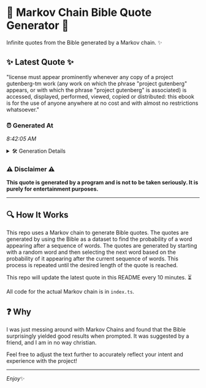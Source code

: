 # 📖 Markov Chain Bible Quote Generator 📖

Infinite quotes from the Bible generated by a Markov chain. ✨

## ✨ Latest Quote ✨
"license must appear prominently whenever any copy of a project gutenberg-tm work (any work on which the phrase "project gutenberg" appears, or with which the phrase "project gutenberg" is associated) is accessed, displayed, performed, viewed, copied or distributed: this ebook is for the use of anyone anywhere at no cost and with almost no restrictions whatsoever."

### ⏰ Generated At
*8:42:05 AM*

<details>
    <summary>🛠️ Generation Details</summary>
    <p>
        <strong>🌱 Seed:</strong> license<br>
        <strong>🔄 Iterations:</strong> 55<br>
        <strong>📜 Context History:</strong><br>[ license ]: must<br>[ license, must ]: appear<br>[ license, must, appear ]: prominently<br>[ license, must, appear, prominently ]: whenever<br>[ license, must, appear, prominently, whenever ]: any<br>[ license, must, appear, prominently, whenever, any ]: copy<br>[ must, appear, prominently, whenever, any, copy ]: of<br>[ appear, prominently, whenever, any, copy, of ]: a<br>[ prominently, whenever, any, copy, of, a ]: project<br>[ whenever, any, copy, of, a, project ]: gutenberg-tm<br>[ any, copy, of, a, project, gutenberg-tm ]: work<br>[ copy, of, a, project, gutenberg-tm, work ]: (any<br>[ of, a, project, gutenberg-tm, work, (any ]: work<br>[ a, project, gutenberg-tm, work, (any, work ]: on<br>[ project, gutenberg-tm, work, (any, work, on ]: which<br>[ gutenberg-tm, work, (any, work, on, which ]: the<br>[ work, (any, work, on, which, the ]: phrase<br>[ (any, work, on, which, the, phrase ]: "project<br>[ work, on, which, the, phrase, "project ]: gutenberg"<br>[ on, which, the, phrase, "project, gutenberg" ]: appears,<br>[ which, the, phrase, "project, gutenberg", appears, ]: or<br>[ the, phrase, "project, gutenberg", appears,, or ]: with<br>[ phrase, "project, gutenberg", appears,, or, with ]: which<br>[ "project, gutenberg", appears,, or, with, which ]: the<br>[ gutenberg", appears,, or, with, which, the ]: phrase<br>[ appears,, or, with, which, the, phrase ]: "project<br>[ or, with, which, the, phrase, "project ]: gutenberg"<br>[ with, which, the, phrase, "project, gutenberg" ]: is<br>[ which, the, phrase, "project, gutenberg", is ]: associated)<br>[ the, phrase, "project, gutenberg", is, associated) ]: is<br>[ phrase, "project, gutenberg", is, associated), is ]: accessed,<br>[ "project, gutenberg", is, associated), is, accessed, ]: displayed,<br>[ gutenberg", is, associated), is, accessed,, displayed, ]: performed,<br>[ is, associated), is, accessed,, displayed,, performed, ]: viewed,<br>[ associated), is, accessed,, displayed,, performed,, viewed, ]: copied<br>[ is, accessed,, displayed,, performed,, viewed,, copied ]: or<br>[ accessed,, displayed,, performed,, viewed,, copied, or ]: distributed:<br>[ displayed,, performed,, viewed,, copied, or, distributed: ]: this<br>[ performed,, viewed,, copied, or, distributed:, this ]: ebook<br>[ viewed,, copied, or, distributed:, this, ebook ]: is<br>[ copied, or, distributed:, this, ebook, is ]: for<br>[ or, distributed:, this, ebook, is, for ]: the<br>[ distributed:, this, ebook, is, for, the ]: use<br>[ this, ebook, is, for, the, use ]: of<br>[ ebook, is, for, the, use, of ]: anyone<br>[ is, for, the, use, of, anyone ]: anywhere<br>[ for, the, use, of, anyone, anywhere ]: at<br>[ the, use, of, anyone, anywhere, at ]: no<br>[ use, of, anyone, anywhere, at, no ]: cost<br>[ of, anyone, anywhere, at, no, cost ]: and<br>[ anyone, anywhere, at, no, cost, and ]: with<br>[ anywhere, at, no, cost, and, with ]: almost<br>[ at, no, cost, and, with, almost ]: no<br>[ no, cost, and, with, almost, no ]: restrictions<br>[ cost, and, with, almost, no, restrictions ]: whatsoever.<br>
    </p>
</details>

### ⚠️ Disclaimer ⚠️
**This quote is generated by a program and is not to be taken seriously. It is purely for entertainment purposes.**

---

## 🔍 How It Works

This repo uses a Markov chain to generate Bible quotes. The quotes are generated by using the Bible as a dataset to find the probability of a word appearing after a sequence of words. The quotes are generated by starting with a random word and then selecting the next word based on the probability of it appearing after the current sequence of words. This process is repeated until the desired length of the quote is reached.

This repo will update the latest quote in this README every 10 minutes. ⏳

All code for the actual Markov chain is in `index.ts`.

## ❓ Why

I was just messing around with Markov Chains and found that the Bible surprisingly yielded good results when prompted. 
It was suggested by a friend, and I am in no way christian.

Feel free to adjust the text further to accurately reflect your intent and experience with the project!

---

*Enjoy*✨
